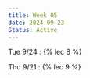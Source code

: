 ```yaml
---
title: Week 05
date: 2024-09-23
Status: Active
---
```


Tue 9/24
: {% lec 8 %}

Thu 9/21
: {% lec 9 %}
